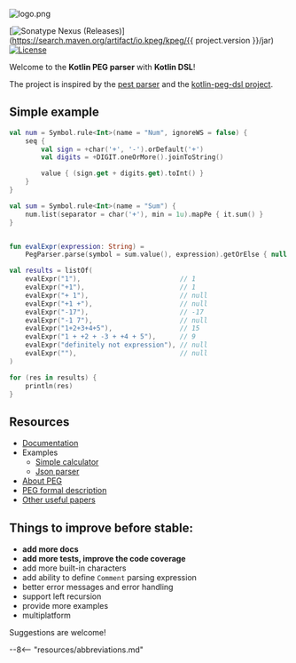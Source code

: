 ![logo.png](assets/images/logo-with-bg.png)

[![Sonatype Nexus (Releases)](https://img.shields.io/nexus/r/io.kpeg/kpeg?color=green&label=latest%20release&server=https%3A%2F%2Fs01.oss.sonatype.org)](https://search.maven.org/artifact/io.kpeg/kpeg/{{ project.version }}/jar)
[![License](https://img.shields.io/github/license/AzimMuradov/kpeg?color=blue)](https://www.apache.org/licenses/LICENSE-2.0)


Welcome to the **Kotlin PEG parser** with **Kotlin DSL**!

The project is inspired by the [pest parser](https://pest.rs/) and the [kotlin-peg-dsl project](https://github.com/mikaelhg/kotlin-peg-dsl).


## Simple example

```kotlin
val num = Symbol.rule<Int>(name = "Num", ignoreWS = false) {
    seq {
        val sign = +char('+', '-').orDefault('+')
        val digits = +DIGIT.oneOrMore().joinToString()

        value { (sign.get + digits.get).toInt() }
    }
}

val sum = Symbol.rule<Int>(name = "Sum") {
    num.list(separator = char('+'), min = 1u).mapPe { it.sum() }
}


fun evalExpr(expression: String) =
    PegParser.parse(symbol = sum.value(), expression).getOrElse { null }

val results = listOf(
    evalExpr("1"),                         // 1
    evalExpr("+1"),                        // 1
    evalExpr("+ 1"),                       // null
    evalExpr("+1 +"),                      // null
    evalExpr("-17"),                       // -17
    evalExpr("-1 7"),                      // null
    evalExpr("1+2+3+4+5"),                 // 15
    evalExpr("1 + +2 + -3 + +4 + 5"),      // 9
    evalExpr("definitely not expression"), // null
    evalExpr(""),                          // null
)

for (res in results) {
    println(res)
}
```

## Resources

- [Documentation](https://kpeg.io)
- Examples
    - [Simple calculator](https://kpeg.io/pages/examples/simple-calc/)
    - [Json parser](https://kpeg.io/pages/examples/json/)
- [About PEG](https://en.wikipedia.org/wiki/Parsing_expression_grammar)
- [PEG formal description](https://bford.info/pub/lang/peg.pdf)
- [Other useful papers](https://bford.info/packrat/)


## Things to improve before **stable**:

- **add more docs**
- **add more tests, improve the code coverage**
- add more built-in characters
- add ability to define `Comment` parsing expression
- better error messages and error handling
- support left recursion
- provide more examples
- multiplatform

Suggestions are welcome!



<!-- Add abbreviations -->

--8<-- "resources/abbreviations.md"